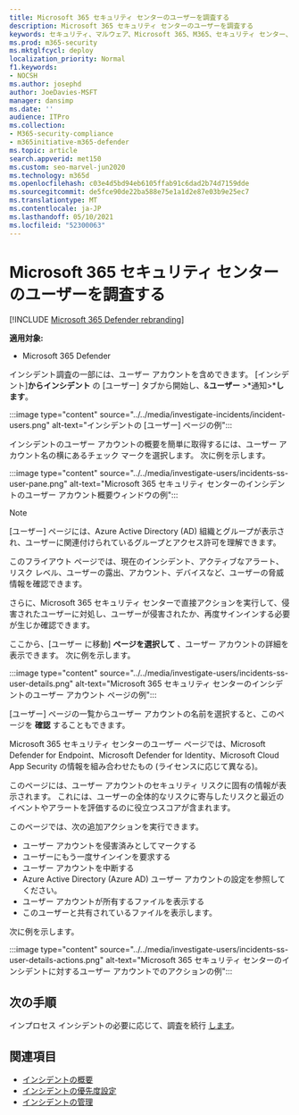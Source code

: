 ```yaml
---
title: Microsoft 365 セキュリティ センターのユーザーを調査する
description: Microsoft 365 セキュリティ センターのユーザーを調査する
keywords: セキュリティ、マルウェア、Microsoft 365、M365、セキュリティ センター、監視、レポート、ID、データ、デバイス、アプリ、インシデント、分析、応答
ms.prod: m365-security
ms.mktglfcycl: deploy
localization_priority: Normal
f1.keywords:
- NOCSH
ms.author: josephd
author: JoeDavies-MSFT
manager: dansimp
ms.date: ''
audience: ITPro
ms.collection:
- M365-security-compliance
- m365initiative-m365-defender
ms.topic: article
search.appverid: met150
ms.custom: seo-marvel-jun2020
ms.technology: m365d
ms.openlocfilehash: c03e4d5bd94eb6105ffab91c6dad2b74d7159dde
ms.sourcegitcommit: de5fce90de22ba588e75e1a1d2e87e03b9e25ec7
ms.translationtype: MT
ms.contentlocale: ja-JP
ms.lasthandoff: 05/10/2021
ms.locfileid: "52300063"
---
```

# <a name="investigate-users-in-microsoft-365-security-center"></a>Microsoft 365 セキュリティ センターのユーザーを調査する

[!INCLUDE [Microsoft 365 Defender rebranding](../includes/microsoft-defender.md)]

**適用対象:**

- Microsoft 365 Defender

インシデント調査の一部には、ユーザー アカウントを含めできます。 [インシデント]**からインシデント** の [ユーザー] タブから開始し、&**ユーザー** >*通知>***します**。 

:::image type="content" source="../../media/investigate-incidents/incident-users.png" alt-text="インシデントの [ユーザー] ページの例":::

インシデントのユーザー アカウントの概要を簡単に取得するには、ユーザー アカウント名の横にあるチェック マークを選択します。 次に例を示します。

:::image type="content" source="../../media/investigate-users/incidents-ss-user-pane.png" alt-text="Microsoft 365 セキュリティ センターのインシデントのユーザー アカウント概要ウィンドウの例":::

> [!NOTE]
> [ユーザー] ページには、Azure Active Directory (AD) 組織とグループが表示され、ユーザーに関連付けられているグループとアクセス許可を理解できます。

このフライアウト ページでは、現在のインシデント、アクティブなアラート、リスク レベル、ユーザーの露出、アカウント、デバイスなど、ユーザーの脅威情報を確認できます。

さらに、Microsoft 365 セキュリティ センターで直接アクションを実行して、侵害されたユーザーに対処し、ユーザーが侵害されたか、再度サインインする必要が生じか確認できます。

ここから、[ユーザー に移動] **ページを選択して** 、ユーザー アカウントの詳細を表示できます。 次に例を示します。

:::image type="content" source="../../media/investigate-users/incidents-ss-user-details.png" alt-text="Microsoft 365 セキュリティ センターのインシデントのユーザー アカウント ページの例":::

[ユーザー] ページの一覧からユーザー アカウントの名前を選択すると、このページを **確認** することもできます。

Microsoft 365 セキュリティ センターのユーザー ページでは、Microsoft Defender for Endpoint、Microsoft Defender for Identity、Microsoft Cloud App Security の情報を組み合わせたもの (ライセンスに応じて異なる)。 

このページには、ユーザー アカウントのセキュリティ リスクに固有の情報が表示されます。 これには、ユーザーの全体的なリスクに寄与したリスクと最近のイベントやアラートを評価するのに役立つスコアが含まれます。

このページでは、次の追加アクションを実行できます。 

- ユーザー アカウントを侵害済みとしてマークする
- ユーザーにもう一度サインインを要求する
- ユーザー アカウントを中断する
- Azure Active Directory (Azure AD) ユーザー アカウントの設定を参照してください。
- ユーザー アカウントが所有するファイルを表示する
- このユーザーと共有されているファイルを表示します。 

次に例を示します。

:::image type="content" source="../../media/investigate-users/incidents-ss-user-details-actions.png" alt-text="Microsoft 365 セキュリティ センターのインシデントに対するユーザー アカウントでのアクションの例":::


<!--
You can access this page from multiple areas in the Microsoft 365 security center. You can access this page from a specific incident in the **Users** tab. Some alerts might include users as a specific affected asset. You can also search for users.  

Learn more about how to investigate users and potential risk [in this Cloud App Security tutorial](/cloud-app-security/tutorial-ueba#:~:text=To%20identify%20who%20your%20riskiest,user%20page%20to%20investigate%20them).

--> 

## <a name="next-steps"></a>次の手順

インプロセス インシデントの必要に応じて、調査を続行 [します](investigate-incidents.md)。

## <a name="see-also"></a>関連項目

- [インシデントの概要](incidents-overview.md)
- [インシデントの優先度設定](incident-queue.md)
- [インシデントの管理](manage-incidents.md)